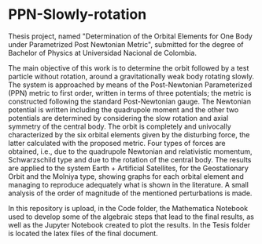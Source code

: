 # PPN-Slowly-rotation
Thesis project, named "Determination of the Orbital Elements for One Body under Parametrized Post Newtonian Metric", submitted for the degree of Bachelor of Physics at Universidad Nacional de Colombia.

The main objective of this work is to determine the orbit followed by a test particle without rotation, around a gravitationally weak body rotating slowly. The system is approached by means of the Post-Newtonian Parameterized (PPN) metric to first order, written in terms of three potentials; the metric is constructed following the standard Post-Newtonian gauge. The Newtonian potential is written including the quadrupole moment and the other two potentials are determined by considering the slow rotation and axial symmetry of the central body. The orbit is completely and univocally characterized by the six orbital elements given by the disturbing force, the latter calculated with the proposed metric. Four types of forces are obtained, i.e., due to the quadrupole Newtonian and relativistic momentum, Schwarzschild type and due to the rotation of the central body. The results are applied to the system Earth + Artificial Satellites, for the Geostationary Orbit and the Molniya type, showing graphs for each orbital element and managing to reproduce adequately what is shown in the literature. A small analysis of the order of magnitude of the mentioned perturbations is made.

In this repository is upload, in the Code folder, the Mathematica Notebook used to develop some of the algebraic steps that lead to the final results, as well as the Jupyter Notebook created to plot the results. In the Tesis folder is located the latex files of the final document. 

